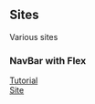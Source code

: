 ## Sites

Various sites

### NavBar with Flex
[Tutorial](https://www.youtube.com/watch?v=8kK-cA99SA0)   
[Site](./1)
